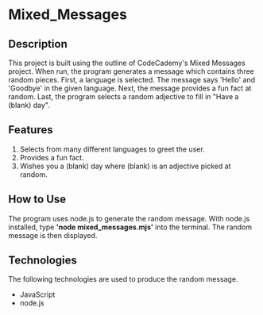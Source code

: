# Mixed_Messages

## Description 
This project is built using the outline of CodeCademy's Mixed Messages project.  When run, the program generates a message which contains three random pieces.  First, a language is selected.  The message says 'Hello' and 'Goodbye' in the given language.  Next, the message provides a fun fact at random.  Last, the program selects a random adjective to fill in "Have a (blank) day".

## Features
1. Selects from many different languages to greet the user.
2. Provides a fun fact.
3. Wishes you a (blank) day where (blank) is an adjective picked at random.

## How to Use
The program uses node.js to generate the random message.  With node.js installed, type **'node mixed_messages.mjs'** into the terminal.  The random message is then displayed. 

## Technologies
The following technologies are used to produce the random message.
- JavaScript
- node.js
